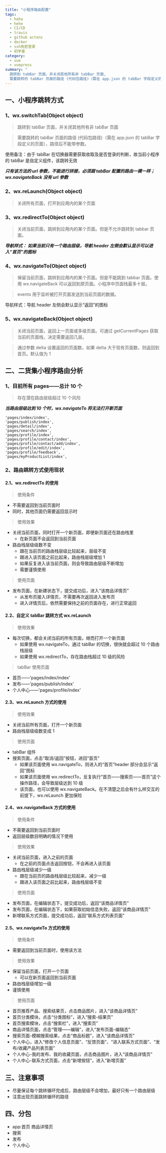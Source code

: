 ```yaml
---
title: "小程序路由配置"
tags:
  - haha
  - hehe
  - CI/CD
  - travis
  - github actons
  - docker
  - ssh免密登录
  - 初学者
category:
  - vue
  - vuepress
summary: "
  跳转到 tabBar 页面，并关闭其他所有非 tabBar 页面,
  需要跳转的 tabBar 页面的路径 (代码包路径)（需在 app.json 的 tabBar 字段定义的页面），路径后不能带参数。"
---
```


## 一、小程序跳转方式

### 1、wx.switchTab(Object object)

> 跳转到 tabBar 页面，并关闭其他所有非 tabBar 页面

> 需要跳转的 tabBar 页面的路径 (代码包路径)（需在 app.json 的 tabBar 字段定义的页面），路径后不能带参数。

使用备注：由于 tabBar 在切换器需要获取收取及是否登录的判断，故当前小程序的 tabBar 是自定义组件，该跳转无效

<!-- more -->

**_只有该方法的 url 参数，不能进行拼接，必须跟 tabBar 配置的路由一模一样；wx.navigateBack 没有 url 参数_**

### 2、wx.reLaunch(Object object)

> 关闭所有页面，打开到应用内的某个页面

### 3、wx.redirectTo(Object object)

> 关闭当前页面，跳转到应用内的某个页面。但是不允许跳转到 tabbar 页面。

**_导航样式：
如果当前只有一个路由层级，导航 header 左侧会默认显示可以进入“首页”的图标_**

### 4、wx.navigateTo(Object object)

> 保留当前页面，跳转到应用内的某个页面。但是不能跳到 tabbar 页面。使用 wx.navigateBack 可以返回到原页面。小程序中页面栈最多十层。

> events 用于监听被打开页面发送到当前页面的数据。

导航样式：导航 header 左侧会默认显示“返回”的图标

### 5、wx.navigateBack(Object object)

> 关闭当前页面，返回上一页面或多级页面。可通过 getCurrentPages 获取当前的页面栈，决定需要返回几层。

> 通过参数 delta 设置返回的页面数，如果 delta 大于现有页面数，则返回到首页。默认值为 1

## 二、二货集小程序路由分析

### 1、目前所有 pages——总计 10 个

> 存在潜在路由层级超过 10 个风险

**_当路由层级达到 10 个时，wx.navigateTo 将无法打开新页面_**

```
'pages/index/index',
'pages/publish/index',
'pages/detail/index',
'pages/search/index',
'pages/profile/index',
'pages/profile/contact/index',
'pages/profile/contact/add/index',
'pages/profile/edit/index',
'pages/profile/feedback',
'pages/myProductList/index',
```

### 2、路由跳转方式使用现状

#### 2.1、wx.redirectTo 的使用

> 使用条件

- 不需要返回到当前页面时
- 同时，其他页面仍需要返回显示时

> 使用效果

- 关闭当前页面，同时打开一个新页面，即便新页面还在路由栈里
  - 在新页面不会返回到当前页面
- 路由栈层级级数不变
  - 跟在当前页的路由栈层级比较起来，层级不变
  - 跟进入该页面之前比起来，路由栈层级增加 1
  - 如果反复进入该当前页面，则会导致路由层级不断增加
  - 需要谨慎使用

> 使用页面

- 发布页面，在新建状态下，提交成功后，进入“该商品详情页”
  - 从发布页接入详情页，不需要再次返回进入发布页
  - 进入详情页后，依然需要保持之前的页面存在，进行正常返回

#### 2.2、自定义 tabBar 跳转方式 wx.reLaunch

> 使用效果

- 每次切换，都会关闭当前的所有页面，继而打开一个新页面
  - 如果使用 wx.navigateTo，通过 tabBar 的切换，很快就会超过 10 个路由栈层级
  - 如果使用 wx.redirectTo，存在路由栈超过 10 级的风险

> tabBar 使用页面

- 首页——'pages/index/index'
- 发布——'pages/publish/index'
- 个人中心——'pages/profile/index'

#### 2.3、wx.reLaunch 方式的使用

> 使用效果

- 关闭当前所有页面，打开一个新页面
- 路由栈层级级数变成 1

> 使用页面

- tabBar 组件
- 搜索页面，点击“取消/返回”按钮，进回“首页”
  - 如果该页面使用 wx.navigateTo，则进入的“首页”header 部分会显示“返回”图标
  - 如果该页面使用 wx.redirectTo，反复执行“首页——搜索页——首页”这个操作路径，会导致层级达到 10 级
  - 该页面，也可以使用 wx.navigateBack。在不清楚之后会有什么样交互的前提下，wx.reLaunch 更加保险

#### 2.4、wx.navigateBack 方式的使用

> 使用条件

- 不需要返回到当前页面时
- 返回层级数目明确的情况下使用

> 使用效果

- 关闭当前页面，进入之前的页面
  - 在之前的页面点击返回按钮，不会再进入该页面
- 路由栈层级减少一级
  - 跟在当前页的路由栈层级比较起来，减少一级
  - 跟进入该页面之前比起来，路由栈层级不变

> 使用页面

- 发布页面，在编辑状态下，提交成功后，返回“该商品详情页”
- 发布页面，在编辑状态下，如果获取初始信息失败，返回“该商品详情页”
- 新增联系方式页面，提交成功后，返回“联系方式列表页面”

#### 2.5、wx.navigateTo 方式的使用

> 使用条件

- 需要返回到当前页面时，使用该方法

> 使用效果

- 保留当前页面，打开一个页面
  - 可以在新页面返回到当前页面
- 路由栈层级增加一级
- 谨慎使用

> 使用页面

- 首页推荐产品、搜索结果页，点击商品图片，进入“该商品详情页”
- 首页分类模块，点击“分类图标”，进入“搜索-结果页”
- 首页搜索模块，点击“搜索栏”，进入“搜索页”
- 商品详情页面，点击“管理——编辑”，进入“发布页面-编辑态”
- 搜索页面-模糊搜索结果，点击“商品标题”，进入“该商品详情页”
- 个人中心，进入“修改个人信息页面”、“反馈页面”、“进入联系方式页面”、“发布/收藏产品列表页面”
- 个人中心-我的发布、我的收藏页面，点击商品图片，进入“该商品详情页”
- 个人中心-联系方式页面，点击“新增按钮”，进入“新增页面”

## 三、注意事项

- 尽量保证每个跳转循环完成后，路由层级不会增加，最好只有一个路由层级
- 注意出现页面跳转循环的路径

## 四、分包

- app:首页 商品详情页
- 搜索
- 发布
- 个人中心
